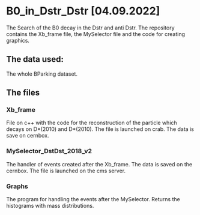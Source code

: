 # B0_in_Dstr_Dstr [04.09.2022]
The Search of the B0 decay in the Dstr and anti Dstr. The repository contains the Xb_frame file, the MySelector file and the code for creating graphics.

## The data used:
The whole BParking dataset.

## The files

### Xb_frame
File on c++ with the code for the reconstruction of the particle which decays on D*(2010) and D*(2010). The file is launched on crab. The data is save on cernbox.

### MySelector_DstDst_2018_v2
The handler of events created after the Xb_frame. The data is saved on the cernbox. The file is launched on the cms server.

### Graphs
The program for handling the events after the MySelector. Returns the histograms with mass distributions.
